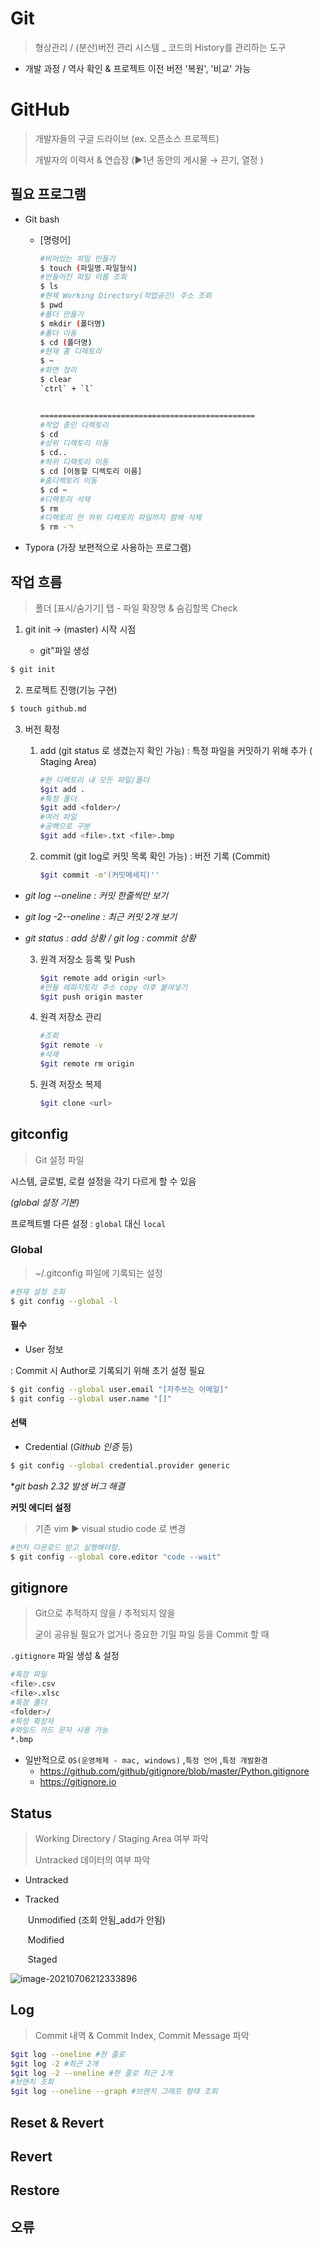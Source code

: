 # Git

> 형상관리 / (분산)버전 관리 시스템 _ 코드의 History를 관리하는 도구

- 개발 과정 / 역사 확인 & 프로젝트 이전 버전 '복원', '비교' 가능



# GitHub

> 개발자들의 구글 드라이브 (ex. 오픈소스 프로젝트)
>
> 개발자의 이력서 & 연습장 (▶1년 동안의 게시물 → 끈기, 열정 )

## 필요 프로그램

- Git bash

  - [명령어]

    ```bash
    #비어있는 파일 만들기
    $ touch (파일명.파일형식)
    #만들어진 파일 이름 조회
    $ ls
    #현제 Working Directory(작업공간) 주소 조회
    $ pwd
    #폴더 만들기
    $ mkdir (폴더명)
    #폴더 이동
    $ cd (폴더명)
    #현재 홈 디렉토리
    $ ~
    #화면 정리
    $ clear
    `ctrl` + `l`
    
    
    ================================================
    #작업 중인 디렉토리
    $ cd
    #상위 디렉토리 이동
    $ cd..
    #하위 디렉토리 이동
    $ cd [이동할 디렉토리 이름]
    #홈디렉토리 이동
    $ cd ~
    #디렉토리 삭제
    $ rm
    #디렉토리 안 하위 디렉토리 파일까지 함께 삭제
    $ rm -ㄱ
    ```

- Typora (가장 보편적으로 사용하는 프로그램)

## 작업 흐름

> 폴더 [표시/숨기기] 탭 - 파일 확장명 & 숨김할목 Check

1. git init  → (master) 시작 시점 

   - git"파일 생성

 ```bash
 $ git init
 ```

2. 프로젝트 진행(기능 구현)

  ```bash
  $ touch github.md
  ```

3. 버전 확정

     1. add (git status 로 생겼는지 확인 가능)
            : 특정 파일을 커밋하기 위해 추가 ( Staging Area)
        
        ```bash
        #현 디렉토리 내 모든 파일/폴더
        $git add .
        #특정 폴더
        $git add <folder>/
        #여러 파일
        #공백으로 구분
        $git add <file>.txt <file>.bmp
        ```
        
        
        
     2. commit (git log로 커밋 목록 확인 가능)
            : 버전 기록 (Commit)
        
        ```bash
        $git commit -m'(커밋메세지)''
        ```

- *git log --oneline : 커밋 한줄씩만 보기*

* *git log -2--oneline : 최근 커밋 2개 보기*

* *git status : add 상황 / git log : commit 상황*

  

  3. 원격 저장소 등록 및 Push

     ```bash
     $git remote add origin <url>
     #만들 레파지토리 주소 copy 이후 붙여넣기
     $git push origin master
     ```
     
  3. 원격 저장소 관리
     ```bash
     #조회
     $git remote -v
     #삭제
     $git remote rm origin
     ```
     
  4. 원격 저장소 복제
     ```bash
     $git clone <url>
     ```
  





## gitconfig

> Git 설정 파일

시스템, 글로벌, 로컬 설정을 각기 다르게 할 수 있음

*(global 설정 기본)*

프로젝트별 다른 설정 : `global` 대신 `local`

### Global

> ~/.gitconfig 파일에 기록되는 설정

```bash
#현재 설정 조회
$ git config --global -l
```

#### 필수

- User 정보

: Commit 시 Author로 기록되기 위해 초기 설정 필요

```bash
$ git config --global user.email "[자주쓰는 이메일]"
$ git config --global user.name "[]"
```

#### 선택

- Credential (*Github 인증* 등)

```bash
$ git config --global credential.provider generic
```

**git bash 2.32 발생 버그 해결*



**커밋 에디터 설정**

> 기존 vim ▶ visual studio code 로 변경

```bash
#먼저 다운로드 받고 실행해야함.
$ git config --global core.editor "code --wait"
```





## gitignore

>Git으로 추적하지 않을 / 추적되지 않을
>
>굳이 공유될 필요가 없거나 중요한 기밀 파일 등을 Commit 할 때

`.gitignore` 파일 생성 & 설정

```bash
#특정 파일
<file>.csv
<file>.xlsc
#특정 폴더
<folder>/
#특정 확장자
#와일드 카드 문자 사용 가능
*.bmp
```



- 일반적으로 `OS(운영체제 - mac, windows)` ,`특정 언어` ,`특정 개발환경`
  - https://github.com/github/gitignore/blob/master/Python.gitignore
  - https://gitignore.io





## Status

> Working Directory / Staging Area 여부 파악
>
> Untracked 데이터의 여부 파악 

- Untracked

- Tracked

  ​	Unmodified (조회 안됨_add가 안됨)

  ​	Modified

  ​	Staged

![image-20210706212333896](md-images/image-20210706212333896.png)





## Log

> Commit 내역 & Commit Index, Commit Message 파악

```bash
$git log --oneline #한 줄로
$git log -2 #최근 2개
$git log -2 --oneline #한 줄로 최근 2개
#브랜치 조회
$git log --oneline --graph #브랜치 그래프 형태 조회
```



## Reset & Revert

### 



## Revert



## Restore









## 오류



